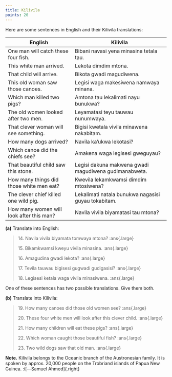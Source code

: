 ```yaml
---
title: Kilivila
points: 20
---
```


Here are some sentences in English and their Kilivila translations:

|English | Kilivila |
| - | - |
| One man will catch these four fish. |Bibani navasi yena minasina tetala tau. |
| This white man arrived. |Lekota dimdim mtona. |
| That child will arrive. |Bikota gwadi magudiwena. |
| This old woman saw those canoes. |Legisi waga makesiwena namwaya minana. |
| Which man killed two pigs? |Amtona tau lekalimati nayu bunukwa? |
| The old women looked after two men. |Leyamatasi teyu tauwau nunumwaya. |
| That clever woman will see something. |Bigisi kwetala vivila minawena nakabitam. |
| How many dogs arrived? |Navila ka’ukwa lekotasi? |
| Which canoe did the chiefs see? |Amakena waga legisesi gweguyau? |
| That beautiful child saw this stone. |Legisi dakuna makwena gwadi magudiwena gudimanabweta. |
| How many things did those white men eat? |Kwevila lekamkwamsi dimdim mtosiwena? |
| The clever chief killed one wild pig. |Lekalimati natala bunukwa nagasisi guyau tokabitam. |
| How many women will look after this man? |Navila vivila biyamatasi tau mtona? |

**(a)** Translate into English:

> 14\. Navila vivila biyamata tomwaya mtona? :ans{.large}
>
> 15\. Bikamkwamsi kweyu vivila minasina. :ans{.large}
>
> 16\. Amagudina gwadi lekota? :ans{.large}
>
> 17\. Tevila tauwau bigisesi gugwadi gudigasisi? :ans{.large}
>
> 18\. Legisesi ketala waga vivila minasiwena. :ans{.large}

One of these sentences has two possible translations. Give them both.

**(b)** Translate into Kilivila:

> 19\. How many canoes did those old women see? :ans{.large}
>
> 20\. These four white men will look after this clever child. :ans{.large}
>
> 21\. How many children will eat these pigs? :ans{.large}
>
> 22\. Which woman caught those beautiful fish? :ans{.large}
>
> 23\. Two wild dogs saw that old man. :ans{.large}

**Note.** Kilivila belongs to the Oceanic branch of the Austronesian family. It is spoken by approx.
20,000 people on the Trobriand islands of Papua New Guinea. :i[—Samuel Ahmed]{.right}
